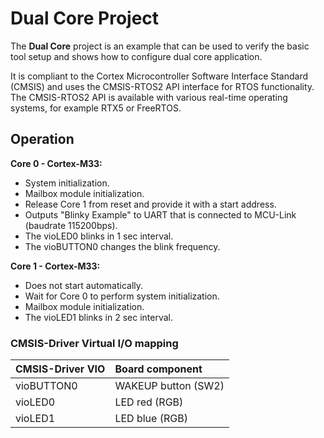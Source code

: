 # Dual Core Project

The **Dual Core** project is an example that can be used to verify the
basic tool setup and shows how to configure dual core application.

It is compliant to the Cortex Microcontroller Software Interface Standard (CMSIS)
and uses the CMSIS-RTOS2 API interface for RTOS functionality. The CMSIS-RTOS2 API
is available with various real-time operating systems, for example RTX5 or FreeRTOS.

## Operation

**Core 0 - Cortex-M33:**
- System initialization.
- Mailbox module initialization.
- Release Core 1 from reset and provide it with a start address.
- Outputs "Blinky Example" to UART that is connected to MCU-Link (baudrate 115200bps).
- The vioLED0 blinks in 1 sec interval.
- The vioBUTTON0 changes the blink frequency.

**Core 1 - Cortex-M33:**
- Does not start automatically.
- Wait for Core 0 to perform system initialization.
- Mailbox module initialization.
- The vioLED1 blinks in 2 sec interval.
 
### CMSIS-Driver Virtual I/O mapping

| CMSIS-Driver VIO      | Board component
|:----------------------|:--------------------------------------
| vioBUTTON0            | WAKEUP button (SW2)
| vioLED0               | LED red       (RGB)
| vioLED1               | LED blue      (RGB)
